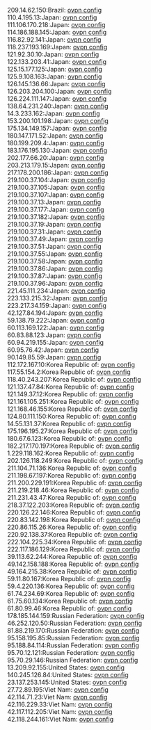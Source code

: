 209.14.62.150:Brazil: [ovpn config](vpn/209_14_62_150.ovpn)  
110.4.195.13:Japan: [ovpn config](vpn/110_4_195_13.ovpn)  
111.106.170.218:Japan: [ovpn config](vpn/111_106_170_218.ovpn)  
114.186.188.145:Japan: [ovpn config](vpn/114_186_188_145.ovpn)  
116.82.92.141:Japan: [ovpn config](vpn/116_82_92_141.ovpn)  
118.237.193.169:Japan: [ovpn config](vpn/118_237_193_169.ovpn)  
121.92.30.10:Japan: [ovpn config](vpn/121_92_30_10.ovpn)  
122.133.203.41:Japan: [ovpn config](vpn/122_133_203_41.ovpn)  
125.15.177.125:Japan: [ovpn config](vpn/125_15_177_125.ovpn)  
125.9.108.163:Japan: [ovpn config](vpn/125_9_108_163.ovpn)  
126.145.136.66:Japan: [ovpn config](vpn/126_145_136_66.ovpn)  
126.203.204.100:Japan: [ovpn config](vpn/126_203_204_100.ovpn)  
126.224.111.147:Japan: [ovpn config](vpn/126_224_111_147.ovpn)  
138.64.231.240:Japan: [ovpn config](vpn/138_64_231_240.ovpn)  
14.3.233.162:Japan: [ovpn config](vpn/14_3_233_162.ovpn)  
153.200.101.198:Japan: [ovpn config](vpn/153_200_101_198.ovpn)  
175.134.149.157:Japan: [ovpn config](vpn/175_134_149_157.ovpn)  
180.147.171.52:Japan: [ovpn config](vpn/180_147_171_52.ovpn)  
180.199.209.4:Japan: [ovpn config](vpn/180_199_209_4.ovpn)  
183.176.195.130:Japan: [ovpn config](vpn/183_176_195_130.ovpn)  
202.177.66.20:Japan: [ovpn config](vpn/202_177_66_20.ovpn)  
203.213.179.15:Japan: [ovpn config](vpn/203_213_179_15.ovpn)  
217.178.200.186:Japan: [ovpn config](vpn/217_178_200_186.ovpn)  
219.100.37.104:Japan: [ovpn config](vpn/219_100_37_104.ovpn)  
219.100.37.105:Japan: [ovpn config](vpn/219_100_37_105.ovpn)  
219.100.37.107:Japan: [ovpn config](vpn/219_100_37_107.ovpn)  
219.100.37.13:Japan: [ovpn config](vpn/219_100_37_13.ovpn)  
219.100.37.177:Japan: [ovpn config](vpn/219_100_37_177.ovpn)  
219.100.37.182:Japan: [ovpn config](vpn/219_100_37_182.ovpn)  
219.100.37.19:Japan: [ovpn config](vpn/219_100_37_19.ovpn)  
219.100.37.31:Japan: [ovpn config](vpn/219_100_37_31.ovpn)  
219.100.37.49:Japan: [ovpn config](vpn/219_100_37_49.ovpn)  
219.100.37.51:Japan: [ovpn config](vpn/219_100_37_51.ovpn)  
219.100.37.55:Japan: [ovpn config](vpn/219_100_37_55.ovpn)  
219.100.37.58:Japan: [ovpn config](vpn/219_100_37_58.ovpn)  
219.100.37.86:Japan: [ovpn config](vpn/219_100_37_86.ovpn)  
219.100.37.87:Japan: [ovpn config](vpn/219_100_37_87.ovpn)  
219.100.37.96:Japan: [ovpn config](vpn/219_100_37_96.ovpn)  
221.45.111.234:Japan: [ovpn config](vpn/221_45_111_234.ovpn)  
223.133.215.32:Japan: [ovpn config](vpn/223_133_215_32.ovpn)  
223.217.34.159:Japan: [ovpn config](vpn/223_217_34_159.ovpn)  
42.127.84.194:Japan: [ovpn config](vpn/42_127_84_194.ovpn)  
59.138.79.222:Japan: [ovpn config](vpn/59_138_79_222.ovpn)  
60.113.169.122:Japan: [ovpn config](vpn/60_113_169_122.ovpn)  
60.83.88.123:Japan: [ovpn config](vpn/60_83_88_123.ovpn)  
60.94.219.155:Japan: [ovpn config](vpn/60_94_219_155.ovpn)  
60.95.76.42:Japan: [ovpn config](vpn/60_95_76_42.ovpn)  
90.149.85.59:Japan: [ovpn config](vpn/90_149_85_59.ovpn)  
112.172.167.10:Korea Republic of: [ovpn config](vpn/112_172_167_10.ovpn)  
117.55.154.2:Korea Republic of: [ovpn config](vpn/117_55_154_2.ovpn)  
118.40.243.207:Korea Republic of: [ovpn config](vpn/118_40_243_207.ovpn)  
121.137.47.84:Korea Republic of: [ovpn config](vpn/121_137_47_84.ovpn)  
121.149.37.12:Korea Republic of: [ovpn config](vpn/121_149_37_12.ovpn)  
121.161.105.251:Korea Republic of: [ovpn config](vpn/121_161_105_251.ovpn)  
121.168.46.155:Korea Republic of: [ovpn config](vpn/121_168_46_155.ovpn)  
124.80.111.150:Korea Republic of: [ovpn config](vpn/124_80_111_150.ovpn)  
14.55.131.37:Korea Republic of: [ovpn config](vpn/14_55_131_37.ovpn)  
175.196.195.27:Korea Republic of: [ovpn config](vpn/175_196_195_27.ovpn)  
180.67.6.123:Korea Republic of: [ovpn config](vpn/180_67_6_123.ovpn)  
182.217.170.197:Korea Republic of: [ovpn config](vpn/182_217_170_197.ovpn)  
1.229.118.162:Korea Republic of: [ovpn config](vpn/1_229_118_162.ovpn)  
202.126.118.249:Korea Republic of: [ovpn config](vpn/202_126_118_249.ovpn)  
211.104.71.136:Korea Republic of: [ovpn config](vpn/211_104_71_136.ovpn)  
211.198.67.197:Korea Republic of: [ovpn config](vpn/211_198_67_197.ovpn)  
211.200.229.191:Korea Republic of: [ovpn config](vpn/211_200_229_191.ovpn)  
211.219.218.46:Korea Republic of: [ovpn config](vpn/211_219_218_46.ovpn)  
211.231.43.47:Korea Republic of: [ovpn config](vpn/211_231_43_47.ovpn)  
218.37.122.203:Korea Republic of: [ovpn config](vpn/218_37_122_203.ovpn)  
220.126.22.146:Korea Republic of: [ovpn config](vpn/220_126_22_146.ovpn)  
220.83.142.198:Korea Republic of: [ovpn config](vpn/220_83_142_198.ovpn)  
220.86.115.26:Korea Republic of: [ovpn config](vpn/220_86_115_26.ovpn)  
220.92.138.37:Korea Republic of: [ovpn config](vpn/220_92_138_37.ovpn)  
222.104.225.34:Korea Republic of: [ovpn config](vpn/222_104_225_34.ovpn)  
222.117.186.129:Korea Republic of: [ovpn config](vpn/222_117_186_129.ovpn)  
39.113.62.244:Korea Republic of: [ovpn config](vpn/39_113_62_244.ovpn)  
49.142.158.188:Korea Republic of: [ovpn config](vpn/49_142_158_188.ovpn)  
49.164.215.38:Korea Republic of: [ovpn config](vpn/49_164_215_38.ovpn)  
59.11.80.167:Korea Republic of: [ovpn config](vpn/59_11_80_167.ovpn)  
59.4.220.136:Korea Republic of: [ovpn config](vpn/59_4_220_136.ovpn)  
61.74.234.69:Korea Republic of: [ovpn config](vpn/61_74_234_69.ovpn)  
61.75.60.134:Korea Republic of: [ovpn config](vpn/61_75_60_134.ovpn)  
61.80.99.46:Korea Republic of: [ovpn config](vpn/61_80_99_46.ovpn)  
178.185.144.159:Russian Federation: [ovpn config](vpn/178_185_144_159.ovpn)  
46.252.120.50:Russian Federation: [ovpn config](vpn/46_252_120_50.ovpn)  
81.88.219.170:Russian Federation: [ovpn config](vpn/81_88_219_170.ovpn)  
95.158.195.85:Russian Federation: [ovpn config](vpn/95_158_195_85.ovpn)  
95.188.84.114:Russian Federation: [ovpn config](vpn/95_188_84_114.ovpn)  
95.70.12.121:Russian Federation: [ovpn config](vpn/95_70_12_121.ovpn)  
95.70.29.146:Russian Federation: [ovpn config](vpn/95_70_29_146.ovpn)  
13.209.92.155:United States: [ovpn config](vpn/13_209_92_155.ovpn)  
140.245.126.84:United States: [ovpn config](vpn/140_245_126_84.ovpn)  
23.137.253.145:United States: [ovpn config](vpn/23_137_253_145.ovpn)  
27.72.89.195:Viet Nam: [ovpn config](vpn/27_72_89_195.ovpn)  
42.114.71.23:Viet Nam: [ovpn config](vpn/42_114_71_23.ovpn)  
42.116.229.33:Viet Nam: [ovpn config](vpn/42_116_229_33.ovpn)  
42.117.112.205:Viet Nam: [ovpn config](vpn/42_117_112_205.ovpn)  
42.118.244.161:Viet Nam: [ovpn config](vpn/42_118_244_161.ovpn)  
